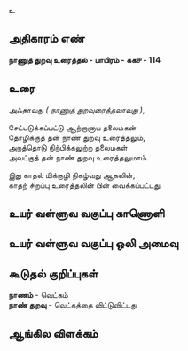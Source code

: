 உ


## அதிகாரம் எண்

**நாணுத் துறவு உரைத்தல் - பாயிரம் - கக௪ - 114**	

## உரை

அஃதாவது _( நாணுத் துறவுரைத்தலாவது )_,  

சேட்படுக்கப்பட்டு ஆற்றானாய தலைமகன்  
தோழிக்குத் தன் நாண் துறவு உரைத்தலும்,  
அறத்தொடு நிற்பிக்கலுற்ற தலைமகள்  
அவட்குத் தன் நாண் துறவு உரைத்தலுமாம்.  

இது காதல் மிக்குழி நிகழ்வது ஆகலின்,  
காதற் சிறப்பு உரைத்தலின் பின் வைக்கப்பட்டது.

## உயர் வள்ளுவ வகுப்பு காணொளி


## உயர் வள்ளுவ வகுப்பு ஒலி அமைவு 


## கூடுதல் குறிப்புகள்

**நாணம்** - வெட்கம்  
**நாண் துறவு** - வெட்கத்தை விட்டுவிட்டது 

## ஆங்கில விளக்கம்

